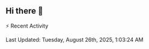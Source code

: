 ## Hi there 👋

⚡ Recent Activity
<!--RECENT_ACTIVITY:start-->
<!--RECENT_ACTIVITY:end-->
<!--RECENT_ACTIVITY:last_update-->
Last Updated: Tuesday, August 26th, 2025, 1:03:24 AM
<!--RECENT_ACTIVITY:last_update_end-->
